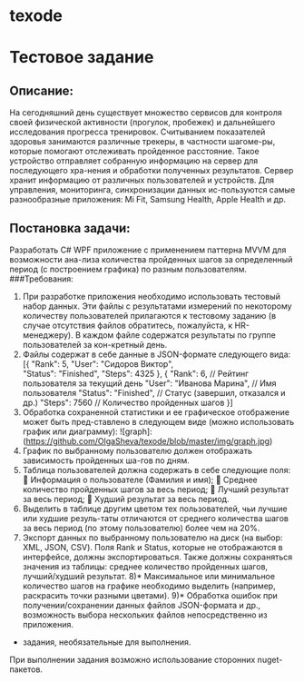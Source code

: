 # texode

# Тестовое задание
## Описание:
На сегодняшний день существует множество сервисов для контроля своей физической активности (прогулок, пробежек) и дальнейшего исследования прогресса тренировок.
Считыванием показателей здоровья занимаются различные трекеры, в частности шагоме-ры, которые помогают отслеживать пройденное расстояние.
Такое устройство отправляет собранную информацию на сервер для последующего хра-нения и обработки полученных результатов. Сервер хранит информацию от различных пользователей и устройств. Для управления, мониторинга, синхронизации данных ис-пользуются самые разнообразные приложения: Mi Fit, Samsung Health, Apple Health и др.

## Постановка задачи:
Разработать C# WPF приложение с применением паттерна MVVM для возможности ана-лиза количества пройденных шагов за определенный период (с построением графика) по разным пользователям.
###Требования:
1) При разработке приложения необходимо использовать тестовый набор данных. Эти файлы с результатами измерений по некоторому количеству пользователей прилагаются к тестовому заданию (в случае отсутствия файлов обратитесь, пожалуйста, к HR-менеджеру). В каждом файле содержатся результаты по группе пользователей за кон-кретный день.
2) Файлы содержат в себе данные в JSON-формате следующего вида:
[{
    "Rank": 5,
    "User": "Сидоров Виктор",	
    "Status": "Finished",
    "Steps": 4325
},
{
    "Rank": 6,				// Рейтинг пользователя за текущий день
    "User": "Иванова Марина",	// Имя пользователя
    "Status": "Finished",		// Статус (завершил, отказался и др.)
    "Steps": 7560			// Количество пройденных шагов
}]
3) Обработка сохраненной статистики и ее графическое отображение может быть пред-ставлено в следующем виде (можно использовать график или диаграмму):
![graph]:(https://github.com/OlgaSheva/texode/blob/master/img/graph.jpg)
4) График по выбранному пользователю должен отображать зависимость пройденных ша-гов по дням.
5) Таблица пользователей должна содержать в себе следующие поля:
	Информация о пользователе (Фамилия и имя);
	Среднее количество пройденных шагов за весь период;
	Лучший результат за весь период;
	Худший результат за весь период.
6) Выделить в таблице другим цветом тех пользователей, чьи лучшие или худшие резуль-таты отличаются от среднего количества шагов за весь период (по этому пользователю) более чем на 20%.
7) Экспорт данных по выбранному пользователю на диск (на выбор: XML, JSON, CSV). Поля Rank и Status, которые не отображаются в интерфейсе, должны экспортироваться. Также должны сохраняться значения из таблицы: среднее количество пройденных шагов, лучший/худший результат.
8)* Максимальное или минимальное количество шагов на графике необходимо выделить (например, раскрасить точки разными цветами).
9)* Обработка ошибок при получении/сохранении данных файлов JSON-формата и др., возможность выбора нескольких файлов непосредственно из приложения.

*   задания, необязательные для выполнения.

При выполнении задания возможно использование сторонних nuget-пакетов.
